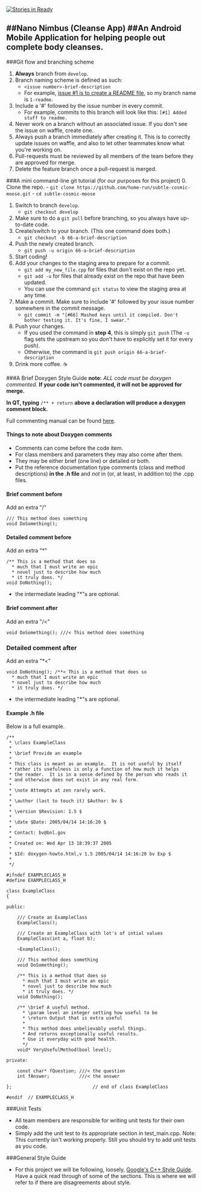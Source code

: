[![Stories in Ready](https://badge.waffle.io/Nano-Nimbus/android-cleanse-1.svg?label=ready&title=Ready)](http://waffle.io/nano-nimbus/android-cleanse-1) 

##Nano Nimbus (Cleanse App)
##An Android Mobile Application for helping people out complete body cleanses.
--------
###Git flow and branching scheme
1. **Always** branch from ``develop``.
2. Branch naming scheme is defined as such:
    - ``<issue number>-brief-description``
    - For example, [issue #1 is to create a README file](https://waffle.io/Nano-Nimbus/android-cleanse-1/cards/56fa022814437c0e00ba6c1e), so my branch name is ``1-readme``.
3. Include a '#' followed by the issue number in every commit.
    - For example, commits to this branch will look like this: ``[#1] Added stuff to readme.``
4. Never work on a branch without an associated issue. If you don't see the issue on waffle, create one.
5. Always push a branch immediately after creating it. This is to correctly update issues on waffle, and also to let other teammates know what you're working on.
6. Pull-requests must be reviewed by all members of the team before they are approved for merge.
7. Delete the feature branch once a pull-request is merged.

###A mini command-line git tutorial (for our purposes for this project)
0. Clone the repo.
    - ``git clone https://github.com/home-run/subtle-cosmic-moose.git``
    - ``cd subtle-cosmic-moose``
1. Switch to branch ``develop``.
    - ``git checkout develop``
2. Make sure to do a ``git pull`` before branching, so you always have up-to-date code.
3. Create/switch to your branch. (This one command does both.) 
    - ``git checkout -b 66-a-brief-description``
4. Push the newly created branch.
    - ``git push -u origin 66-a-brief-description``
5. Start coding!
6. Add your changes to the staging area to prepare for a commit.
    - ``git add my_new_file.cpp`` for files that don't exist on the repo yet.
    - ``git add -u`` for files that already exist on the repo that have been updated.
    - You can use the command ``git status`` to view the staging area at any time.
7. Make a commit. Make sure to include '#' followed by your issue number somewhere in the commit message.
    - ``git commit -m "[#66] Mashed keys until it compiled. Don't bother testing it. It's fine, I swear."``
8. Push your changes.
    - If you used the command in **step 4**, this is simply ``git push`` (The ``-u`` flag sets the upstream so you don't have to explicitly set it for every push).
    - Otherwise, the command is ``git push origin 66-a-brief-description``
9. Drink more coffee. :coffee:

###A Brief Doxygen Style Guide
**note:** *ALL code must be doxygen commented.* **If your code isn't commented, it will not be approved for merge.**

**In QT, typing**
``/** + return`` **above a declaration will produce a doxygen comment block.**

Full commenting manual can be found [here](http://www.stack.nl/~dimitri/doxygen/manual/docblocks.html).

#### Things to note about Doxygen comments
* Comments can come before the code item.
* For class members and parameters they may also come after them.
* They may be either brief (one line) or detailed or both.
* Put the reference documentation type comments (class and method descriptions) **in the .h file** and *not* in (or, at least, in addition to) the .cpp files. 

#### Brief comment before
Add an extra "/"


```
/// This method does something
void DoSomething();
```


#### Detailed comment before
Add an extra "*"


```
/** This is a method that does so
  * much that I must write an epic 
  * novel just to describe how much
  * it truly does. */
void DoNothing();
```


- the intermediate leading "*"s are optional.

#### Brief comment after
Add an extra "/<"


```
void DoSomething(); ///< This method does something
```


### Detailed comment after
Add an extra "*<"


```
void DoNothing(); /**< This is a method that does so
  * much that I must write an epic 
  * novel just to describe how much
  * it truly does. */
```


- the intermediate leading "*"s are optional.

#### Example .h file
Below is a full example.


```
/**
 * \class ExampleClass
 *
 * \brief Provide an example
 *
 * This class is meant as an example.  It is not useful by itself
 * rather its usefulness is only a function of how much it helps
 * the reader.  It is in a sense defined by the person who reads it
 * and otherwise does not exist in any real form. 
 *
 * \note Attempts at zen rarely work.
 *
 * \author (last to touch it) $Author: bv $
 *
 * \version $Revision: 1.5 $
 *
 * \date $Date: 2005/04/14 14:16:20 $
 *
 * Contact: bv@bnl.gov
 *
 * Created on: Wed Apr 13 18:39:37 2005
 *
 * $Id: doxygen-howto.html,v 1.5 2005/04/14 14:16:20 bv Exp $
 *
 */

#ifndef EXAMPLECLASS_H
#define EXAMPLECLASS_H

class ExampleClass
{

public:

    /// Create an ExampleClass
    ExampleClass();

    /// Create an ExampleClass with lot's of intial values
    ExampleClass(int a, float b);

    ~ExampleClass();

    /// This method does something
    void DoSomething();

    /** This is a method that does so
      * much that I must write an epic 
      * novel just to describe how much
      * it truly does. */
    void DoNothing();

    /** \brief A useful method.
      * \param level an integer setting how useful to be
      * \return Output that is extra useful
      * 
      * This method does unbelievably useful things.  
      * And returns exceptionally useful results.
      * Use it everyday with good health.
      */
    void* VeryUsefulMethod(bool level);

private:

    const char* fQuestion; ///< the question
    int fAnswer;           ///< the answer 

};                              // end of class ExampleClass

#endif  // EXAMPLECLASS_H
```

###Unit Tests
- All team members are responsible for writing unit tests for their own code.
- Simply add the unit test to its appropriate section in test_main.cpp. Note: This currently isn't working properly. Still you should try to add unit tests as you code. 

###General Style Guide
- For this project we will be following, loosely, [Google's C++ Style Guide](https://google.github.io/styleguide/cppguide.html). Have a quick read through of some of the sections. This is where we will refer to if there are disagreements about style.
